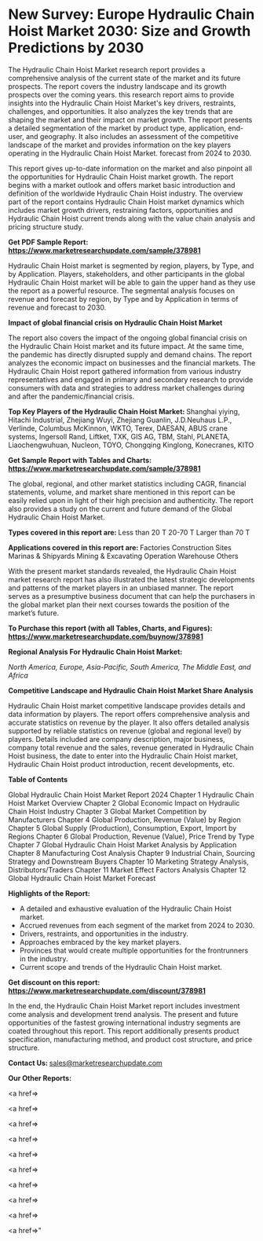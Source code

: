 # New Survey: Europe Hydraulic Chain Hoist Market 2030: Size and Growth Predictions by 2030

The Hydraulic Chain Hoist Market research report provides a comprehensive analysis of the current state of the market and its future prospects. The report covers the industry landscape and its growth prospects over the coming years. this research report aims to provide insights into the Hydraulic Chain Hoist Market's key drivers, restraints, challenges, and opportunities. It also analyzes the key trends that are shaping the market and their impact on market growth. The report presents a detailed segmentation of the market by product type, application, end-user, and geography. It also includes an assessment of the competitive landscape of the market and provides information on the key players operating in the Hydraulic Chain Hoist Market. forecast from 2024 to 2030.

This report gives up-to-date information on the market and also pinpoint all the opportunities for Hydraulic Chain Hoist market growth. The report begins with a market outlook and offers market basic introduction and definition of the worldwide Hydraulic Chain Hoist industry. The overview part of the report contains Hydraulic Chain Hoist market dynamics which includes market growth drivers, restraining factors, opportunities and Hydraulic Chain Hoist current trends along with the value chain analysis and pricing structure study.

<strong><b>Get PDF Sample Report: <a href=https://www.marketresearchupdate.com/sample/378981>https://www.marketresearchupdate.com/sample/378981</a></b></strong>

Hydraulic Chain Hoist market is segmented by region, players, by Type, and by Application. Players, stakeholders, and other participants in the global Hydraulic Chain Hoist market will be able to gain the upper hand as they use the report as a powerful resource. The segmental analysis focuses on revenue and forecast by region, by Type and by Application in terms of revenue and forecast to 2030.

<strong><b>Impact of global financial crisis on Hydraulic Chain Hoist Market</b></strong>

The report also covers the impact of the ongoing global financial crisis on the Hydraulic Chain Hoist market and its future impact. At the same time, the pandemic has directly disrupted supply and demand chains. The report analyzes the economic impact on businesses and the financial markets. The Hydraulic Chain Hoist report gathered information from various industry representatives and engaged in primary and secondary research to provide consumers with data and strategies to address market challenges during and after the pandemic/financial crisis.

<strong><b>Top Key Players of the Hydraulic Chain Hoist Market:
</b></strong>Shanghai yiying, Hitachi Industrial, Zhejiang Wuyi, Zhejiang Guanlin, J.D.Neuhaus L.P., Verlinde, Columbus McKinnon, WKTO, Terex, DAESAN, ABUS crane systems, Ingersoll Rand, Liftket, TXK, GIS AG, TBM, Stahl, PLANETA, Liaochengwuhuan, Nucleon, TOYO, Chongqing Kinglong, Konecranes, KITO<strong><b>
</b></strong>

<strong><b>Get Sample Report with Tables and Charts: <a href=https://www.marketresearchupdate.com/sample/378981>https://www.marketresearchupdate.com/sample/378981</a></b></strong>

The global, regional, and other market statistics including CAGR, financial statements, volume, and market share mentioned in this report can be easily relied upon in light of their high precision and authenticity. The report also provides a study on the current and future demand of the Global Hydraulic Chain Hoist Market.

<strong><b>Types covered in this report are:
</b></strong>Less than 20 T
20-70 T
Larger than 70 T<strong><b>
</b></strong>

<strong><b>Applications covered in this report are:
</b></strong>Factories
Construction Sites
Marinas & Shipyards
Mining & Excavating Operation
Warehouse
Others<strong><b>
</b></strong>

With the present market standards revealed, the Hydraulic Chain Hoist market research report has also illustrated the latest strategic developments and patterns of the market players in an unbiased manner. The report serves as a presumptive business document that can help the purchasers in the global market plan their next courses towards the position of the market’s future.

<strong><b>To Purchase this report (with all Tables, Charts, and Figures): <a href=https://www.marketresearchupdate.com/buynow/378981>https://www.marketresearchupdate.com/buynow/378981</a></b></strong>

<strong><b>Regional Analysis For Hydraulic Chain Hoist Market:</b></strong>

<em><i>North America, Europe, Asia-Pacific, South America, The Middle East, and Africa</i></em>

<strong><b>Competitive Landscape and Hydraulic Chain Hoist Market Share Analysis</b></strong>

Hydraulic Chain Hoist market competitive landscape provides details and data information by players. The report offers comprehensive analysis and accurate statistics on revenue by the player. It also offers detailed analysis supported by reliable statistics on revenue (global and regional level) by players. Details included are company description, major business, company total revenue and the sales, revenue generated in Hydraulic Chain Hoist business, the date to enter into the Hydraulic Chain Hoist market, Hydraulic Chain Hoist product introduction, recent developments, etc.

<strong><b>Table of Contents</b></strong>

Global Hydraulic Chain Hoist Market Report 2024
Chapter 1 Hydraulic Chain Hoist Market Overview
Chapter 2 Global Economic Impact on Hydraulic Chain Hoist Industry
Chapter 3 Global Market Competition by Manufacturers
Chapter 4 Global Production, Revenue (Value) by Region
Chapter 5 Global Supply (Production), Consumption, Export, Import by Regions
Chapter 6 Global Production, Revenue (Value), Price Trend by Type
Chapter 7 Global Hydraulic Chain Hoist Market Analysis by Application
Chapter 8 Manufacturing Cost Analysis
Chapter 9 Industrial Chain, Sourcing Strategy and Downstream Buyers
Chapter 10 Marketing Strategy Analysis, Distributors/Traders
Chapter 11 Market Effect Factors Analysis
Chapter 12 Global Hydraulic Chain Hoist Market Forecast

<strong><b>Highlights of the Report:</b></strong>

- A detailed and exhaustive evaluation of the Hydraulic Chain Hoist market.
- Accrued revenues from each segment of the market from 2024 to 2030.
- Drivers, restraints, and opportunities in the industry.
- Approaches embraced by the key market players.
- Provinces that would create multiple opportunities for the frontrunners in the industry.
- Current scope and trends of the Hydraulic Chain Hoist market.

<strong><b>Get discount on this report: <a href=https://www.marketresearchupdate.com/discount/378981>https://www.marketresearchupdate.com/discount/378981</a></b></strong>

In the end, the Hydraulic Chain Hoist Market report includes investment come analysis and development trend analysis. The present and future opportunities of the fastest growing international industry segments are coated throughout this report. This report additionally presents product specification, manufacturing method, and product cost structure, and price structure.

<strong><b>Contact Us:
</b></strong>sales@marketresearchupdate.com

<strong>Our Other Reports:</strong>

<a href=></a>

<a href=></a>

<a href=></a>

<a href=></a>

<a href=></a>

<a href=></a>

<a href=></a>

<a href=></a>

<a href=></a>

<a href=></a>"
